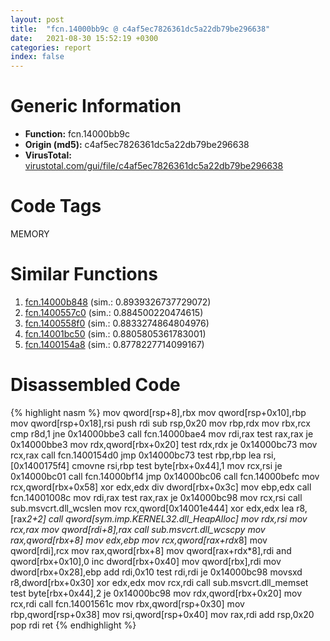 ```yaml
---
layout: post
title:  "fcn.14000bb9c @ c4af5ec7826361dc5a22db79be296638"
date:   2021-08-30 15:52:19 +0300
categories: report
index: false
---
```


# Generic Information
- **Function:** fcn.14000bb9c
- **Origin (md5):** c4af5ec7826361dc5a22db79be296638
- **VirusTotal:** [virustotal.com/gui/file/c4af5ec7826361dc5a22db79be296638][virustotal_ref]

# Code Tags
<span class="tag" id="MEMORY">MEMORY</span>


# Similar Functions

1. [fcn.14000b848][similar_1_ref] (sim.: 0.8939326737729072)
2. [fcn.1400557c0][similar_2_ref] (sim.: 0.884500220474615)
3. [fcn.1400558f0][similar_3_ref] (sim.: 0.8833274864804976)
4. [fcn.14001bc50][similar_4_ref] (sim.: 0.8805805361783001)
5. [fcn.1400154a8][similar_5_ref] (sim.: 0.8778227714099167)


# Disassembled Code

{% highlight nasm %}
mov qword[rsp+8],rbx
mov qword[rsp+0x10],rbp
mov qword[rsp+0x18],rsi
push rdi
sub rsp,0x20
mov rbp,rdx
mov rbx,rcx
cmp r8d,1
jne 0x14000bbe3
call fcn.14000bae4
mov rdi,rax
test rax,rax
je 0x14000bbe3
mov rdx,qword[rbx+0x20]
test rdx,rdx
je 0x14000bc73
mov rcx,rax
call fcn.1400154d0
jmp 0x14000bc73
test rbp,rbp
lea rsi,[0x1400175f4]
cmovne rsi,rbp
test byte[rbx+0x44],1
mov rcx,rsi
je 0x14000bc01
call fcn.14000bf14
jmp 0x14000bc06
call fcn.14000befc
mov rcx,qword[rbx+0x58]
xor edx,edx
div dword[rbx+0x3c]
mov ebp,edx
call fcn.14001008c
mov rdi,rax
test rax,rax
je 0x14000bc98
mov rcx,rsi
call sub.msvcrt.dll_wcslen
mov rcx,qword[0x14001e444]
xor edx,edx
lea r8,[rax*2+2]
call qword[sym.imp.KERNEL32.dll_HeapAlloc]
mov rdx,rsi
mov rcx,rax
mov qword[rdi+8],rax
call sub.msvcrt.dll_wcscpy
mov rax,qword[rbx+8]
mov edx,ebp
mov rcx,qword[rax+rdx*8]
mov qword[rdi],rcx
mov rax,qword[rbx+8]
mov qword[rax+rdx*8],rdi
and qword[rbx+0x10],0
inc dword[rbx+0x40]
mov qword[rbx],rdi
mov dword[rbx+0x28],ebp
add rdi,0x10
test rdi,rdi
je 0x14000bc98
movsxd r8,dword[rbx+0x30]
xor edx,edx
mov rcx,rdi
call sub.msvcrt.dll_memset
test byte[rbx+0x44],2
je 0x14000bc98
mov rdx,qword[rbx+0x20]
mov rcx,rdi
call fcn.14001561c
mov rbx,qword[rsp+0x30]
mov rbp,qword[rsp+0x38]
mov rsi,qword[rsp+0x40]
mov rax,rdi
add rsp,0x20
pop rdi
ret 
{% endhighlight %}


[similar_1_ref]: /report/fcn.14000b848@c4af5ec7826361dc5a22db79be296638
[similar_2_ref]: /report/fcn.1400557c0@3bee9e0608c478ffce0d10559aae732b
[similar_3_ref]: /report/fcn.1400558f0@3bee9e0608c478ffce0d10559aae732b
[similar_4_ref]: /report/fcn.14001bc50@a5e8b4820319974b4ce1027132e98e27
[similar_5_ref]: /report/fcn.1400154a8@3bee9e0608c478ffce0d10559aae732b
[virustotal_ref]: https://www.virustotal.com/gui/file/c4af5ec7826361dc5a22db79be296638